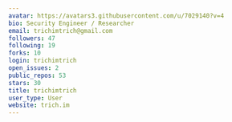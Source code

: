 ```yaml
---
avatar: https://avatars3.githubusercontent.com/u/7029140?v=4
bio: Security Engineer / Researcher
email: trichimtrich@gmail.com
followers: 47
following: 19
forks: 10
login: trichimtrich
open_issues: 2
public_repos: 53
stars: 30
title: trichimtrich
user_type: User
website: trich.im
---
```

